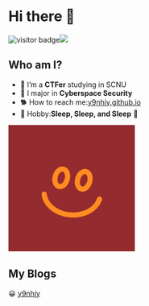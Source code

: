 # Hi there 👋

![visitor badge](https://visitor-badge.glitch.me/badge?page_id=y9nhjy.y9nhjy-badge&left_color=blue&right_color=yellow&left_text=Hello%20Visitors)![](https://komarev.com/ghpvc/?username=y9nhjy&label=PROFILE+VIEWS&color=yellow)

## Who am I?
- 🔭 I’m a **CTFer** studying in SCNU
- 🌱 I major in **Cyberspace Security**
- 🐕 How to reach me:[y9nhjy.github.io](https://y9nhjy.github.io/)
- 💛 Hobby:**Sleep, Sleep, and Sleep** 🤤

<img src="https://github.com/y9nhjy/y9nhjy/blob/main/smile.jpg" width="251" height="251">

## My Blogs
😀 [y9nhjy](https://y9nhjy.github.io/)
